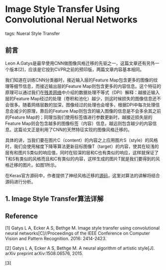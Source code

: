# Image Style Transfer Using Convolutional Nerual Networks

tags: Nueral Style Transfer

## 前言
Leon A.Gatys是最早使用CNN做图像风格迁移的先驱之一，这篇文章还有另外一个版本[2]，应该是它投到CVPR之前的预印版，两篇文章内容基本相同。

我们知道在训练CNN分类器时，接近输入层的Feature Map包含更多的图像的纹理等细节信息，而接近输出层的Feature Map则包含更多的内容信息。这个特征的原理可以通过我们在[残差网络](https://senliuy.gitbooks.io/advanced-deep-learning/content/di-yi-zhang-ff1a-jing-dian-wang-luo/deep-residual-learning-for-image-recognition.html)中介绍的数据处理不等式（DPI）解释：越接近输入层的Feature Map经过的处理（卷积和池化）越少，则这时候损失的图像信息还不会很多。随着网络层数的加深，图像经过的处理也会增多，根据DPI中每次处理信息会减少的原理，靠后的Feature Map则包含的输入图像的信息是不会多余其之前的Feature Map的；同理当我们使用标签值进行参数更新时，越接近损失层的Feature Map则会包含越多的图像标签（内容）信息，越远则包含越少的内容信息。这篇论文正是利用了CNN的天然特征实现的图像风格迁移的。

具体的讲，当我们要在图片C（content）的内容之上应用图片S（style）的风格时，我们会使用梯度下降等算法更新目标图像T（target）的内容，使其在较浅的层有和图片S类似的响应值，同时在较深的层和C也有类似的响应，这样就保证了T和S有类似的风格而且和C有类似的内容，这样生成的图片T就是我们要得到的风格迁移的图片。如图1所示。

在Keras官方源码中，作者提供了神经风格迁移的[源码](https://github.com/keras-team/keras/blob/fcf2ed7831185a282895dda193217c2a97e1e41d/examples/neural_style_transfer.py)，这里对算法的讲解将结合源码进行分析。

## 1. Image Style Transfer算法详解



## Reference

[1] Gatys L A, Ecker A S, Bethge M. Image style transfer using convolutional neural networks[C]//Proceedings of the IEEE Conference on Computer Vision and Pattern Recognition. 2016: 2414-2423.

[2] Gatys L A, Ecker A S, Bethge M. A neural algorithm of artistic style[J]. arXiv preprint arXiv:1508.06576, 2015.

[3]